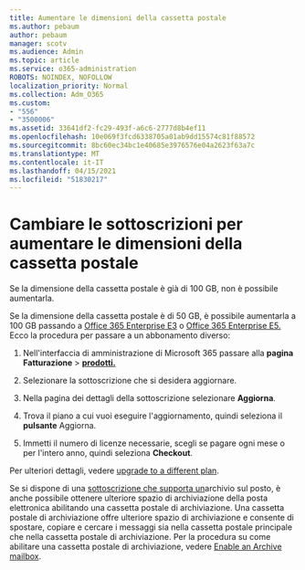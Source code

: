 ```yaml
---
title: Aumentare le dimensioni della cassetta postale
ms.author: pebaum
author: pebaum
manager: scotv
ms.audience: Admin
ms.topic: article
ms.service: o365-administration
ROBOTS: NOINDEX, NOFOLLOW
localization_priority: Normal
ms.collection: Adm_O365
ms.custom:
- "556"
- "3500006"
ms.assetid: 33641df2-fc29-493f-a6c6-2777d8b4ef11
ms.openlocfilehash: 10e069f3fcd6338705a01ab9dd15574c81f88572
ms.sourcegitcommit: 8bc60ec34bc1e40685e3976576e04a2623f63a7c
ms.translationtype: MT
ms.contentlocale: it-IT
ms.lasthandoff: 04/15/2021
ms.locfileid: "51830217"
---
```

# <a name="switch-subscriptions-to-increase-mailbox-size"></a>Cambiare le sottoscrizioni per aumentare le dimensioni della cassetta postale

Se la dimensione della cassetta postale è già di 100 GB, non è possibile aumentarla.
  
Se la dimensione della cassetta postale è di 50 GB, è possibile aumentarla a 100 GB passando a [Office 365 Enterprise E3](https://products.office.com/business/office-365-enterprise-e3-business-software) o [Office 365 Enterprise E5.](https://products.office.com/business/office-365-enterprise-e5-business-software) Ecco la procedura per passare a un abbonamento diverso:
  
1. Nell'interfaccia di amministrazione di Microsoft 365 passare alla **pagina Fatturazione** \> **[prodotti.](https://go.microsoft.com/fwlink/p/?linkid=842054)**

2. Selezionare la sottoscrizione che si desidera aggiornare.

3. Nella pagina dei dettagli della sottoscrizione selezionare **Aggiorna**.

4. Trova il piano a cui vuoi eseguire l'aggiornamento, quindi seleziona il **pulsante** Aggiorna.

5. Immetti il numero di licenze necessarie, scegli se pagare ogni mese o per l'intero anno, quindi seleziona **Checkout**.

Per ulteriori dettagli, vedere [upgrade to a different plan](https://docs.microsoft.com/microsoft-365/commerce/subscriptions/upgrade-to-different-plan).

Se si dispone di una [sottoscrizione che supporta un](https://docs.microsoft.com/office365/servicedescriptions/exchange-online-archiving-service-description/exchange-online-archiving-service-description)archivio sul posto, è anche possibile ottenere ulteriore spazio di archiviazione della posta elettronica abilitando una cassetta postale di archiviazione. Una cassetta postale di archiviazione offre ulteriore spazio di archiviazione e consente di spostare, copiare e cercare i messaggi sia nella cassetta postale principale che nella cassetta postale di archiviazione. Per la procedura su come abilitare una cassetta postale di archiviazione, vedere [Enable an Archive mailbox](https://docs.microsoft.com/microsoft-365/compliance/enable-archive-mailboxes).
